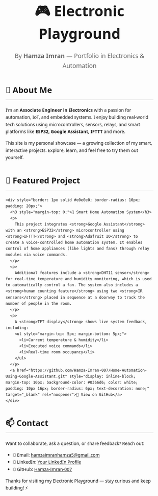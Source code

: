 <section style="max-width: 900px; margin: auto; padding: 40px 20px; font-family: 'Segoe UI', sans-serif; line-height: 1.6;">

  <h1 style="font-size: 2.8rem; text-align: center; margin-bottom: 10px;">🎮 Electronic Playground</h1>
  <p style="text-align: center; font-size: 1.2rem; color: #666; margin-bottom: 40px;">
    By <strong>Hamza Imran</strong> — Portfolio in Electronics & Automation
  </p>

  <section style="margin-bottom: 40px;">
    <h2 style="font-size: 1.6rem; border-bottom: 2px solid #eaeaea; padding-bottom: 8px;">👋 About Me</h2>
    <p>
      I'm an <strong>Associate Engineer in Electronics</strong> with a passion for automation, IoT, and embedded systems. I enjoy building real-world tech solutions using microcontrollers, sensors, relays, and smart platforms like <strong>ESP32, Google Assistant, IFTTT</strong> and more.
    </p>
    <p>
      This site is my personal showcase — a growing collection of my smart, interactive projects. Explore, learn, and feel free to try them out yourself.
    </p>
  </section>

  <section style="margin-bottom: 40px;">
    <h2 style="font-size: 1.6rem; border-bottom: 2px solid #eaeaea; padding-bottom: 8px;">🚀 Featured Project</h2>

    <div style="border: 1px solid #e0e0e0; border-radius: 10px; padding: 20px;">
      <h3 style="margin-top: 0;">🔌 Smart Home Automation System</h3>
      <p>
        This project integrates <strong>Google Assistant</strong> with an <strong>ESP32</strong> microcontroller using <strong>IFTTT</strong> and <strong>Adafruit IO</strong> to create a voice-controlled home automation system. It enables control of home appliances (like lights and fans) through relay modules via voice commands.
      </p>
      <p>
        Additional features include a <strong>DHT11 sensor</strong> for real-time temperature and humidity monitoring, which is used to automatically control a fan. The system also includes a <strong>human counting feature</strong> using two <strong>IR sensors</strong> placed in sequence at a doorway to track the number of people in the room.
      </p>
      <p>
        A <strong>TFT display</strong> shows live system feedback, including:
        <ul style="margin-top: 5px; margin-bottom: 5px;">
          <li>Current temperature & humidity</li>
          <li>Executed voice commands</li>
          <li>Real-time room occupancy</li>
        </ul>
      </p>
      <a href="https://github.com/Hamza-Imran-007/Home-Automation-Using-Google-Assistant.git" style="display: inline-block; margin-top: 10px; background-color: #0366d6; color: white; padding: 10px 16px; border-radius: 6px; text-decoration: none;" target="_blank" rel="noopener">🔗 View on GitHub</a>
    </div>
  </section>

  <section>
    <h2 style="font-size: 1.6rem; border-bottom: 2px solid #eaeaea; padding-bottom: 8px;">📫 Contact</h2>
    <p>
      Want to collaborate, ask a question, or share feedback? Reach out:
    </p>
    <ul>
      <li>📧 Email: <a href="mailto:hamzaimranhamza5@gmail.com">hamzaimranhamza5@gmail.com</a></li>
      <li>💼 LinkedIn: <a href="#">Your LinkedIn Profile</a></li>
      <li>🐙 GitHub: <a href="https://github.com/Hamza-Imran-007" target="_blank" rel="noopener">Hamza-Imran-007</a></li>
    </ul>
    <p>Thanks for visiting my Electronic Playground — stay curious and keep building! ⚡</p>
  </section>

</section>
